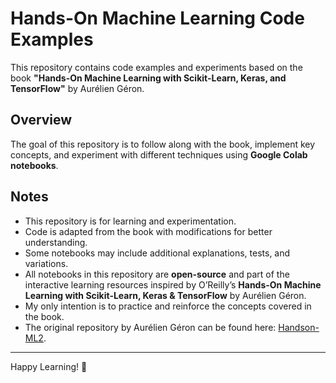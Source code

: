 # Hands-On Machine Learning Code Examples

This repository contains code examples and experiments based on the book **"Hands-On Machine Learning with Scikit-Learn, Keras, and TensorFlow"** by Aurélien Géron.

## Overview

The goal of this repository is to follow along with the book, implement key concepts, and experiment with different techniques using **Google Colab notebooks**.

## Notes

- This repository is for learning and experimentation.
- Code is adapted from the book with modifications for better understanding.
- Some notebooks may include additional explanations, tests, and variations.
- All notebooks in this repository are **open-source** and part of the interactive learning resources inspired by O’Reilly’s **Hands-On Machine Learning with Scikit-Learn, Keras & TensorFlow** by Aurélien Géron.
- My only intention is to practice and reinforce the concepts covered in the book.
- The original repository by Aurélien Géron can be found here: [Handson-ML2](https://github.com/ageron/handson-ml3).

---
Happy Learning! 🚀
